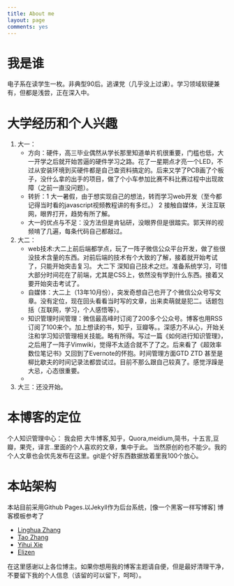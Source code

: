 ```yaml
---
title: About me
layout: page
comments: yes
---
```


# 我是谁
电子系在读学生一枚。非典型90后。逃课党（几乎没上过课）。学习领域软硬兼有，但都是浅尝，正在深入中。

# 大学经历和个人兴趣
1. 大一：
	- 方向：硬件，高三毕业偶然从学长那里知道单片机很重要，门槛也低，大一开学之后就开始苦逼的硬件学习之路。花了一星期点才亮一个LED，不过从安装环境到买硬件都是自己查资料搞定的。后来又学了PCB画了个板子，没什么拿的出手的项目，做了个小车参加比赛不料比赛过程中出现故障（之前一直没问题）。
    - 转折：1 大一暑假，由于想实现自己的想法，转而学习web开发（至今都记得当时看的javascript视频教程讲的有多烂。） 2 接触自媒体，关注互联网，眼界打开，趋势有所了解。
    - 大一的优点与不足：没方法但是肯钻研，没眼界但是很踏实。郭天祥的视频啃了几遍，每条代码自己都敲过。
2. 大二：
	- web技术:大二上前后端都学点，玩了一阵子微信公众平台开发，做了些很没技术含量的东西。对前后端的技术有个大致的了解，接着就开始考试了，只能开始突击复习。 大二下 深知自己技术之烂。准备系统学习，可惜大部分时间花在了前端，尤其是CSS上，依然没有学到什么东西。接着又要开始突击考试了。
	- 自媒体：大二上（13年10月份），突发奇想自己也开了个微信公众号写文章。没有定位，现在回头看看当时写的文章，出来卖萌就是犯二。话题包括（互联网，学习，个人感悟等）。
	- 知识管理时间管理：微信最高峰时订阅了200多个公众号。博客也用RSS订阅了100来个。加上想读的书，知乎，豆瓣等。。深感力不从心，开始关注和学习知识管理相关技能。略有所得。写过一篇《如何进行知识管理》，之后用了一阵子Vimwiki，觉得不太适合就不了了之。后来看了《超效率数位笔记书》又回到了Evernote的怀抱。时间管理方面GTD ZTD 甚至是柳比歇夫的时间记录法都尝试过。目前不那么跟自己较真了。感觉浮躁是大忌，心态很重要。
	- 
3. 大三：还没开始。


# 本博客的定位
个人知识管理中心：
	我会把 大牛博客,知乎，Quora,meidium,简书，十五言,豆瓣，果壳，译言..里面的个人喜欢的文章，集中于此。
	当然原创的也不能少。我的个人文章也会优先发布在这里。git是个好东西数据放着里我100个放心。

# 本站架构

本站目前采用Github Pages.以Jekyll作为后台系统，[像一个黑客一样写博客]
博客模板参考了

- [Linghua Zhang](http://lhzhang.com/)
- [Tao Zhang](http://ztpala.com/)
- [Yihui Xie](http://yihui.name/cn/about/)
- [Elizen](http://code.elizen.me/about/)

在这里感谢以上各位博主。如果你想用我的博客主题请自便，但是最好清理干净，不要留下我的个人信息（该留的可以留下，呵呵）。

